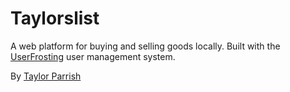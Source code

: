 # Taylorslist
A web platform for buying and selling goods locally. Built with the [UserFrosting](https://github.com/userfrosting/UserFrosting) user management system.


By [Taylor Parrish](http://JosephTaylorParrish.com)
